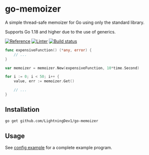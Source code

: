 # go-memoizer

A simple thread-safe memoizer for Go using only the standard library.

Supports Go 1.18 and higher due to the use of generics.

[![Reference](http://img.shields.io/badge/go-documentation-blue.svg?style=flat-square)](https://pkg.go.dev/github.com/LightningDev1/go-memoizer)
[![Linter](https://goreportcard.com/badge/github.com/LightningDev1/go-memoizer?style=flat-square)](https://goreportcard.com/report/github.com/LightningDev1/go-memoizer)
[![Build status](https://github.com/LightningDev1/go-memoizer/actions/workflows/ci.yml/badge.svg)](https://github.com/LightningDev1/go-memoizer/actions)

```go
func expensiveFunction() (*any, error) {
    // ...
}

var memoizer = memoizer.New(expensiveFunction, 10*time.Second)

for i := 0; i < 50; i++ {
    value, err := memoizer.Get()

    // ...
}
```

## Installation

```bash
go get github.com/LightningDev1/go-memoizer
```

## Usage

See [config example](./examples/config/main.go) for a complete example program.
